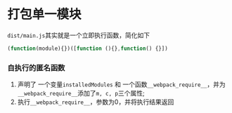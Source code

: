 # 打包单一模块

`dist/main.js`其实就是一个立即执行函数，简化如下
```javascript
(function(module){})([function (){},function() {}])
```

### 自执行的匿名函数
1. 声明了 一个变量`installedModules` 和 一个函数`__webpack_require__`，并为`__webpack_require__`添加了`m, c, p`三个属性;
2. 执行`__webpack_require__`，参数为0，并将执行结果返回